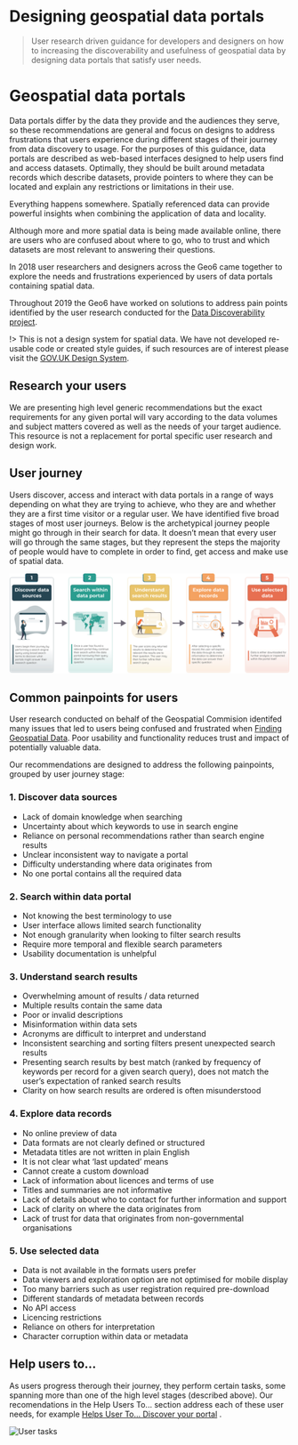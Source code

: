 # Designing geospatial data portals

> User research driven guidance for developers and designers on how to increasing the discoverability and usefulness of geospatial data by designing data portals that satisfy user needs.

# Geospatial data portals

Data portals differ by the data they provide and the audiences they serve, so these recommendations are general and focus on designs to address frustrations that users experience during different stages of their journey from data discovery to usage. For the purposes of this guidance, data portals are described as web-based interfaces designed to help users find and access datasets. Optimally, they should be built around metadata records which describe datasets, provide pointers to where they can be located and explain any restrictions or limitations in their use.

Everything happens somewhere. Spatially referenced data can provide powerful insights when combining the application of data and locality. 

Although more and more spatial data is being made available online, there are users who are confused about where to go, who to trust and which datasets are most relevant to answering their questions.

In 2018 user researchers and designers across the Geo6 came together to explore the needs and frustrations experienced by users of data portals containing spatial data.

Throughout 2019 the Geo6 have worked on solutions to address pain points identified by the user research conducted for the [Data Discoverability project](https://www.gov.uk/government/publications/finding-geospatial-data/finding-geospatial-data).

!> This is not a design system for spatial data. We have not developed re-usable code or created style guides, if such resources are of interest please visit the [GOV.UK Design System](https://design-system.service.gov.uk/get-started/).

## Research your users
We are presenting high level generic recommendations but the exact requirements for any given portal will vary according to the data volumes and subject matters covered as well as the needs of your target audience. This resource is not a replacement for portal specific user research and design work.  

## User journey
Users discover, access and interact with data portals in a range of ways depending on what they are trying to achieve, who they are and whether they are a first time visitor or a regular user. We have identified five broad stages of most user journeys. Below is the archetypical journey people might go through in their search for data. It doesn’t mean that every user will go through the same stages, but they represent the steps the majority of people would have to complete in order to find, get access and make use of spatial data. 

![User Journey Stages](../_media/spatial-data-journey-v3.svg)

## Common painpoints for users
User research conducted on behalf of the Geospatial Commision identifed many issues that led to users being confused and frustrated when [Finding Geospatial Data](https://www.gov.uk/government/publications/finding-geospatial-data/finding-geospatial-data). Poor usability and functionality reduces trust and impact of potentially valuable data. 


Our recommendations are designed to address the following painpoints, grouped by user journey stage:  

### 1. Discover data sources
*	Lack of domain knowledge when searching
*	Uncertainty about which keywords to use in search engine
*	Reliance on personal recommendations rather than search engine results
*	Unclear inconsistent way to navigate a portal 
*	Difficulty understanding where data originates from
*	No one portal contains all the required data

### 2. Search within data portal
*	Not knowing the best terminology to use
*	User interface allows limited search functionality
*	Not enough granularity when looking to filter search results
*	Require more temporal and flexible search parameters
*	Usability documentation is unhelpful

### 3. Understand search results
*	Overwhelming amount of results / data returned
*	Multiple results contain the same data
*	Poor or invalid descriptions
*	Misinformation within data sets
*	Acronyms are difficult to interpret and understand
*	Inconsistent searching and sorting filters present unexpected search results
*	Presenting search results by best match (ranked by frequency of keywords per record for a given search query), does not match the user’s expectation of ranked search results
*	Clarity on how search results are ordered is often misunderstood

### 4. Explore data records
*	No online preview of data
*	Data formats are not clearly defined or structured
*	Metadata titles are not written in plain English
*	It is not clear what ‘last updated’ means
*	Cannot create a custom download
*	Lack of information about licences and terms of use
*	Titles and summaries are not informative
*	Lack of details about who to contact for further information and support
*	Lack of clarity on where the data originates from
*	Lack of trust for data that originates from non-governmental organisations

### 5. Use selected data
*	Data is not available in the formats users prefer 
*	Data viewers and exploration option are not optimised for mobile display
*	Too many barriers such as user registration required pre-download
*	Different standards of metadata between records
*	No API access
*	Licencing restrictions
*	Reliance on others for interpretation
*	Character corruption within data or metadata

## Help users to...
As users progress therough their journey, they perform certain tasks, some spanning more than one of the high level stages (described above). Our recomendations in the Help Users To... section address each of these user needs, for example [Helps User To... Discover your portal](main-content/steps/discover-your-portal) .   

![User tasks](../../_media/help-users.svg)
